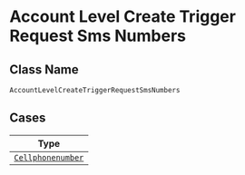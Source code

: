 
# Account Level Create Trigger Request Sms Numbers

## Class Name

`AccountLevelCreateTriggerRequestSmsNumbers`

## Cases

| Type |
|  --- |
| [`Cellphonenumber`](../../../doc/models/cellphonenumber.md) |

